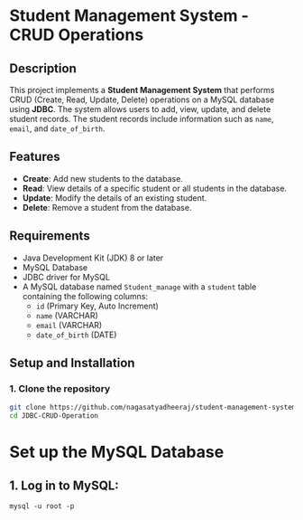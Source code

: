 # Student Management System - CRUD Operations

## Description

This project implements a **Student Management System** that performs CRUD (Create, Read, Update, Delete) operations on a MySQL database using **JDBC**. The system allows users to add, view, update, and delete student records. The student records include information such as `name`, `email`, and `date_of_birth`.

## Features

- **Create**: Add new students to the database.
- **Read**: View details of a specific student or all students in the database.
- **Update**: Modify the details of an existing student.
- **Delete**: Remove a student from the database.

## Requirements

- Java Development Kit (JDK) 8 or later
- MySQL Database
- JDBC driver for MySQL
- A MySQL database named `Student_manage` with a `student` table containing the following columns:
    - `id` (Primary Key, Auto Increment)
    - `name` (VARCHAR)
    - `email` (VARCHAR)
    - `date_of_birth` (DATE)

## Setup and Installation

### 1. Clone the repository

```bash
git clone https://github.com/nagasatyadheeraj/student-management-system.git
cd JDBC-CRUD-Operation
```

# Set up the MySQL Database
## 1. Log in to MySQL:
```mysql -u root -p```

